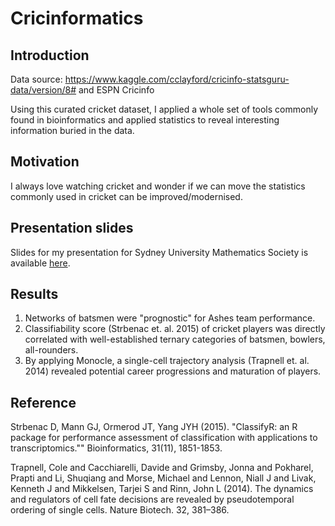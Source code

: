 # Cricinformatics

## Introduction
Data source: https://www.kaggle.com/cclayford/cricinfo-statsguru-data/version/8# and ESPN Cricinfo

Using this curated cricket dataset, I applied a whole set of tools commonly found in bioinformatics and applied statistics to reveal interesting information buried in the data. 

## Motivation

I always love watching cricket and wonder if we can move the statistics commonly used in cricket can be improved/modernised. 

## Presentation slides

Slides for my presentation for Sydney University Mathematics Society is available [here](https://kevinwang09.github.io/cricket_analysis/assets/player/KeynoteDHTMLPlayer.html#0).


## Results


1.  Networks of batsmen were "prognostic" for Ashes team performance.
2.  Classifiability score (Strbenac et. al. 2015) of cricket players was directly correlated with well-established ternary categories of batsmen, bowlers, all-rounders.
3.  By applying Monocle, a single-cell trajectory analysis (Trapnell et. al. 2014) revealed potential career progressions and maturation of players.



## Reference
Strbenac D, Mann GJ, Ormerod JT, Yang JYH (2015). "ClassifyR: an R package for performance assessment of classification with applications to transcriptomics."" Bioinformatics, 31(11), 1851-1853.


Trapnell, Cole and Cacchiarelli, Davide and Grimsby, Jonna and Pokharel, Prapti and Li, Shuqiang and Morse, Michael and Lennon, Niall J and Livak, Kenneth J and Mikkelsen, Tarjei S and Rinn, John L (2014). The dynamics and regulators of cell fate decisions are revealed by pseudotemporal ordering of single cells. Nature Biotech. 32, 381–386. 